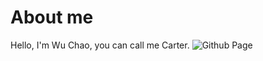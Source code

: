 # About me
Hello, I'm Wu Chao, you can call me Carter.
![Github Page](https://github.com/CarterWuu)
